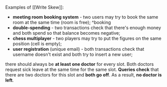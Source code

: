 Examples of [[Write Skew]]:
- **meeting room booking system** - two users may try to book the same room at the same time (room is free); ^booking
- **double-spending** - two transactions check that there's enough money and both spend so that balance becomes negative;
- **chess multiplayer** - two players may try to put the figures on the same position (cell is empty);
- **user registration** (unique email) - both transactions check that username doesn't exist and both try to insert a new user;

there should always be **at least one doctor** for every slot. Both doctors request sick leave at the same time for the same slot. **Queries check** that there are two doctors for this slot and **both go off**. As a result, **no doctor is left**.